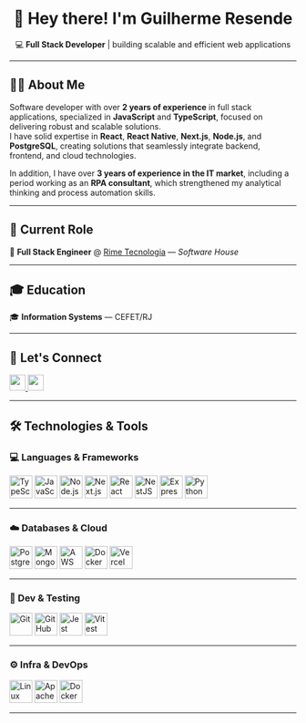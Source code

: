 <h1 align="center">👋 Hey there! I'm <strong>Guilherme Resende</strong></h1>

<p align="center">
  💻 <strong>Full Stack Developer</strong> | building scalable and efficient web applications
</p>

---

## 👨‍💻 About Me

Software developer with over **2 years of experience** in full stack applications, specialized in **JavaScript** and **TypeScript**, focused on delivering robust and scalable solutions.  
I have solid expertise in **React**, **React Native**, **Next.js**, **Node.js**, and **PostgreSQL**, creating solutions that seamlessly integrate backend, frontend, and cloud technologies.

In addition, I have over **3 years of experience in the IT market**, including a period working as an **RPA consultant**, which strengthened my analytical thinking and process automation skills.

---

## 📌 Current Role

💼 **Full Stack Engineer** @ [Rime Tecnologia](https://www.rimetecnologia.com.br) — *Software House*

---

## 🎓 Education

🎓 **Information Systems** — CEFET/RJ

---

## 🤝 Let's Connect

<p align="left">
  <a href="https://www.linkedin.com/in/guilherme-resende-78b258258/" target="_blank">
    <img src="https://img.shields.io/badge/-LinkedIn-0A66C2?logo=linkedin&logoColor=white" height="28"/>
  </a>
  <a href="mailto:guilhermelr291dev@gmail.com">
    <img src="https://img.shields.io/badge/-Email-D14836?logo=gmail&logoColor=white" height="28"/>
  </a>
</p>

---

## 🛠️ Technologies & Tools

### 💻 Languages & Frameworks
<p align="left">
  <img src="https://cdn.jsdelivr.net/gh/devicons/devicon/icons/typescript/typescript-original.svg" width="40" height="40" alt="TypeScript"/>
  <img src="https://cdn.jsdelivr.net/gh/devicons/devicon/icons/javascript/javascript-original.svg" width="40" height="40" alt="JavaScript"/>
  <img src="https://cdn.jsdelivr.net/gh/devicons/devicon/icons/nodejs/nodejs-original.svg" width="40" height="40" alt="Node.js"/>
  <img src="https://cdn.jsdelivr.net/gh/devicons/devicon/icons/nextjs/nextjs-original.svg" width="40" height="40" alt="Next.js"/>
  <img src="https://cdn.jsdelivr.net/gh/devicons/devicon/icons/react/react-original.svg" width="40" height="40" alt="React"/>
  <img src="https://cdn.jsdelivr.net/gh/devicons/devicon@latest/icons/nestjs/nestjs-original.svg" width="40" height="40" alt="NestJS"/>
  <img src="https://cdn.jsdelivr.net/gh/devicons/devicon@latest/icons/express/express-original.svg" width="40" height="40" alt="Express"/>
  <img src="https://cdn.jsdelivr.net/gh/devicons/devicon/icons/python/python-original.svg" width="40" height="40" alt="Python"/>
</p>

---

### ☁️ Databases & Cloud
<p align="left">
  <img src="https://cdn.jsdelivr.net/gh/devicons/devicon/icons/postgresql/postgresql-original.svg" width="40" height="40" alt="PostgreSQL"/>
  <img src="https://cdn.jsdelivr.net/gh/devicons/devicon/icons/mongodb/mongodb-original.svg" width="40" height="40" alt="MongoDB"/>
  <img src="https://cdn.jsdelivr.net/gh/devicons/devicon@latest/icons/amazonwebservices/amazonwebservices-original-wordmark.svg" width="40" height="40" alt="AWS"/>
  <img src="https://cdn.jsdelivr.net/gh/devicons/devicon/icons/docker/docker-original.svg" width="40" height="40" alt="Docker"/>
  <img src="https://cdn.jsdelivr.net/gh/devicons/devicon/icons/vercel/vercel-original.svg" width="40" height="40" alt="Vercel"/>
</p>

---

### 🧪 Dev & Testing
<p align="left">
  <img src="https://cdn.jsdelivr.net/gh/devicons/devicon/icons/git/git-original.svg" width="40" height="40" alt="Git"/>
  <img src="https://cdn.jsdelivr.net/gh/devicons/devicon@latest/icons/github/github-original.svg" width="40" height="40" alt="GitHub"/>
  <img src="https://cdn.jsdelivr.net/gh/devicons/devicon/icons/jest/jest-plain.svg" width="40" height="40" alt="Jest"/>
  <img src="https://cdn.jsdelivr.net/gh/devicons/devicon/icons/vitest/vitest-original.svg" width="40" height="40" alt="Vitest"/>
</p>

---

### ⚙️ Infra & DevOps
<p align="left">
  <img src="https://cdn.jsdelivr.net/gh/devicons/devicon/icons/linux/linux-original.svg" width="40" height="40" alt="Linux"/>
  <img src="https://cdn.jsdelivr.net/gh/devicons/devicon/icons/apache/apache-original.svg" width="40" height="40" alt="Apache"/>
  <img src="https://cdn.jsdelivr.net/gh/devicons/devicon/icons/docker/docker-original.svg" width="40" height="40" alt="Docker"/>
</p>

---

